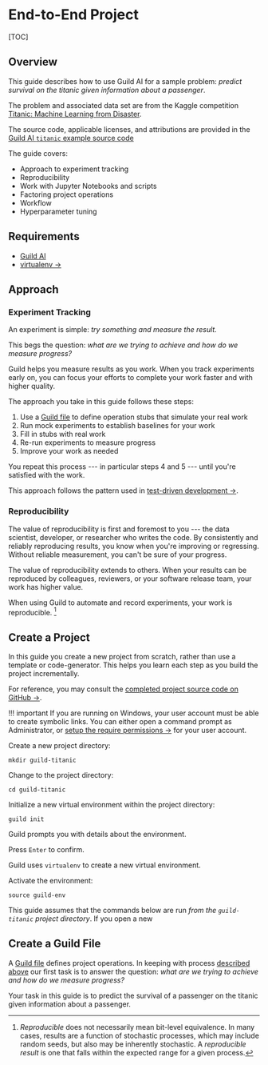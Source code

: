 # End-to-End Project

[TOC]

## Overview

This guide describes how to use Guild AI for a sample problem:
*predict survival on the titanic given information about a passenger*.

The problem and associated data set are from the Kaggle competition
[Titanic: Machine Learning from
Disaster](https://www.kaggle.com/c/titanic).

The source code, applicable licenses, and attributions are provided in
the [Guild AI `titanic` example source
code](https://github.com/guildai/guildai/tree/master/examples/titanic)

The guide covers:

- Approach to experiment tracking
- Reproducibility
- Work with Jupyter Notebooks and scripts
- Factoring project operations
- Workflow
- Hyperparameter tuning

## Requirements

- [Guild AI](/install.md)
- [virtualenv ->](https://virtualenv.pypa.io/en/stable/installation/)

## Approach

### Experiment Tracking

An experiment is simple: *try something and measure the result.*

This begs the question: *what are we trying to achieve and how do we
measure progress?*

Guild helps you measure results as you work. When you track
experiments early on, you can focus your efforts to complete your work
faster and with higher quality.

The approach you take in this guide follows these steps:

1. Use a [Guild file](term:guildfile) to define operation stubs that
   simulate your real work
2. Run mock experiments to establish baselines for your work
3. Fill in stubs with real work
4. Re-run experiments to measure progress
5. Improve your work as needed

You repeat this process --- in particular steps 4 and 5 --- until
you're satisfied with the work.

This approach follows the pattern used in [test-driven development
->](https://en.wikipedia.org/wiki/Test-driven_development).

### Reproducibility

The value of reproducibility is first and foremost to you --- the data
scientist, developer, or researcher who writes the code. By
consistently and reliably reproducing results, you know when you're
improving or regressing. Without reliable measurement, you can't be
sure of your progress.

The value of reproducibility extends to others. When your results can
be reproduced by colleagues, reviewers, or your software release team,
your work has higher value.

When using Guild to automate and record experiments, your work is
reproducible. [^reproducible]

[^reproducible]: *Reproducible* does not necessarily mean bit-level
    equivalence. In many cases, results are a function of stochastic
    processes, which may include random seeds, but also may be
    inherently stochastic. A *reproducible result* is one that falls
    within the expected range for a given process.

## Create a Project

In this guide you create a new project from scratch, rather than use a
template or code-generator. This helps you learn each step as you
build the project incrementally.

For reference, you may consult the [completed project source code on
GitHub
->](https://github.com/guildai/guildai/tree/master/examples/titanic).

!!! important
    If you are running on Windows, your user account must be
    able to create symbolic links. You can either open a command
    prompt as Administrator, or [setup the require permissions
    ->](https://docs.microsoft.com/en-us/windows/security/threat-protection/security-policy-settings/create-symbolic-links)
    for your user account.


Create a new project directory:

``` command
mkdir guild-titanic
```

Change to the project directory:

``` command
cd guild-titanic
```

Initialize a new virtual environment within the project directory:

``` command
guild init
```

Guild prompts you with details about the environment.

Press `Enter` to confirm.

Guild uses `virtualenv` to create a new virtual environment.

Activate the environment:

``` command
source guild-env
```

This guide assumes that the commands below are run *from the
`guild-titanic` project directory*. If you open a new

## Create a Guild File

A [Guild file](term:guildfile) defines project operations. In keeping
with process [described above](experiment-tracking) our first task is
to answer the question: *what are we trying to achieve and how do we
measure progress?*

Your task in this guide is to predict the survival of a passenger on
the titanic given information about a passenger.
